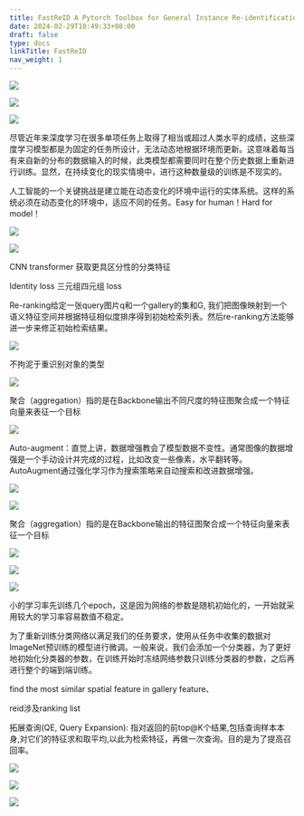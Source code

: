 ```yaml
---
title: FastReID A Pytorch Toolbox for General Instance Re-identification
date: 2024-02-29T10:49:33+08:00
draft: false
type: docs
linkTitle: FastReID
nav_weight: 1
---
```


<!--more-->


![](https://gitee.com/yao_yi_feng/fighouse/raw/master/img/%E8%AE%BA%E6%96%87%E9%98%85%E8%AF%BB/%E9%87%8D%E8%AF%86%E5%88%AB/202402291056622.webp)



![](https://gitee.com/yao_yi_feng/fighouse/raw/master/img/%E8%AE%BA%E6%96%87%E9%98%85%E8%AF%BB/%E9%87%8D%E8%AF%86%E5%88%AB/202402291056368.webp)

  


![](https://gitee.com/yao_yi_feng/fighouse/raw/master/img/%E8%AE%BA%E6%96%87%E9%98%85%E8%AF%BB/%E9%87%8D%E8%AF%86%E5%88%AB/202402291056287.webp)

尽管近年来深度学习在很多单项任务上取得了相当或超过人类水平的成绩，这些深度学习模型都是为固定的任务所设计，无法动态地根据环境而更新。这意味着每当有来自新的分布的数据输入的时候，此类模型都需要同时在整个历史数据上重新进行训练。显然，在持续变化的现实情境中，进行这种数量级的训练是不现实的。

人工智能的一个关键挑战是建立能在动态变化的环境中运行的实体系统。这样的系统必须在动态变化的环境中，适应不同的任务。Easy for human！Hard for model！

  


![](https://gitee.com/yao_yi_feng/fighouse/raw/master/img/%E8%AE%BA%E6%96%87%E9%98%85%E8%AF%BB/%E9%87%8D%E8%AF%86%E5%88%AB/202402291056736.webp)


![](https://gitee.com/yao_yi_feng/fighouse/raw/master/img/%E8%AE%BA%E6%96%87%E9%98%85%E8%AF%BB/%E9%87%8D%E8%AF%86%E5%88%AB/202402291056758.webp)

CNN transformer 获取更具区分性的分类特征

Identity loss 三元组四元组 loss

Re-ranking给定一张query图片q和一个gallery的集和G, 我们把图像映射到一个语义特征空间并根据特征相似度排序得到初始检索列表。然后re-ranking方法能够进一步来修正初始检索结果。



![](https://gitee.com/yao_yi_feng/fighouse/raw/master/img/%E8%AE%BA%E6%96%87%E9%98%85%E8%AF%BB/%E9%87%8D%E8%AF%86%E5%88%AB/202402291056594.webp)

不拘泥于重识别对象的类型


![](https://gitee.com/yao_yi_feng/fighouse/raw/master/img/%E8%AE%BA%E6%96%87%E9%98%85%E8%AF%BB/%E9%87%8D%E8%AF%86%E5%88%AB/202402291056399.webp)

聚合（aggregation）指的是在Backbone输出不同尺度的特征图聚合成一个特征向量来表征一个目标



![](https://gitee.com/yao_yi_feng/fighouse/raw/master/img/%E8%AE%BA%E6%96%87%E9%98%85%E8%AF%BB/%E9%87%8D%E8%AF%86%E5%88%AB/202402291056924.webp)

Auto-augment：直觉上讲，数据增强教会了模型数据不变性。通常图像的数据增强是一个手动设计并完成的过程，比如改变一些像素，水平翻转等。AutoAugment通过强化学习作为搜索策略来自动搜索和改进数据增强。



![](https://gitee.com/yao_yi_feng/fighouse/raw/master/img/%E8%AE%BA%E6%96%87%E9%98%85%E8%AF%BB/%E9%87%8D%E8%AF%86%E5%88%AB/202402291057608.webp)



![](https://gitee.com/yao_yi_feng/fighouse/raw/master/img/%E8%AE%BA%E6%96%87%E9%98%85%E8%AF%BB/%E9%87%8D%E8%AF%86%E5%88%AB/202402291057402.webp)

聚合（aggregation）指的是在Backbone输出的特征图聚合成一个特征向量来表征一个目标

![](https://gitee.com/yao_yi_feng/fighouse/raw/master/img/%E8%AE%BA%E6%96%87%E9%98%85%E8%AF%BB/%E9%87%8D%E8%AF%86%E5%88%AB/202402291057450.webp)



![](https://gitee.com/yao_yi_feng/fighouse/raw/master/img/%E8%AE%BA%E6%96%87%E9%98%85%E8%AF%BB/%E9%87%8D%E8%AF%86%E5%88%AB/202402291057884.webp)


![](https://gitee.com/yao_yi_feng/fighouse/raw/master/img/%E8%AE%BA%E6%96%87%E9%98%85%E8%AF%BB/%E9%87%8D%E8%AF%86%E5%88%AB/202402291057925.webp)

小的学习率先训练几个epoch，这是因为网络的参数是随机初始化的，一开始就采用较大的学习率容易数值不稳定。

为了重新训练分类网络以满足我们的任务要求，使用从任务中收集的数据对ImageNet预训练的模型进行微调。一般来说，我们会添加一个分类器，为了更好地初始化分类器的参数，在训练开始时冻结网络参数只训练分类器的参数，之后再进行整个的端到端训练。

find the most similar spatial feature in gallery feature、

reid涉及ranking list

拓展查询(QE, Query Expansion): 指对返回的前top@K个结果,包括查询样本本身,对它们的特征求和取平均,以此为检索特征，再做一次查询。目的是为了提高召回率。



![](https://gitee.com/yao_yi_feng/fighouse/raw/master/img/%E8%AE%BA%E6%96%87%E9%98%85%E8%AF%BB/%E9%87%8D%E8%AF%86%E5%88%AB/202402291057015.webp)



![](https://gitee.com/yao_yi_feng/fighouse/raw/master/img/%E8%AE%BA%E6%96%87%E9%98%85%E8%AF%BB/%E9%87%8D%E8%AF%86%E5%88%AB/202402291057060.webp)



![](https://gitee.com/yao_yi_feng/fighouse/raw/master/img/%E8%AE%BA%E6%96%87%E9%98%85%E8%AF%BB/%E9%87%8D%E8%AF%86%E5%88%AB/202402291057907.webp)